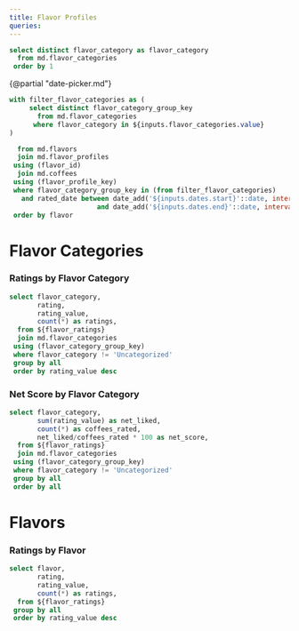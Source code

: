 ```yaml
---
title: Flavor Profiles
queries:
---
```


```sql flavor_categories_list
select distinct flavor_category as flavor_category
  from md.flavor_categories
 order by 1
```

{@partial "date-picker.md"}

<Dropdown
    data={flavor_categories_list}
    name=flavor_categories
    value=flavor_category
    multiple=true
    selectAllByDefault=true
/>

```sql flavor_ratings
with filter_flavor_categories as (
     select distinct flavor_category_group_key
       from md.flavor_categories
      where flavor_category in ${inputs.flavor_categories.value}
)

  from md.flavors
  join md.flavor_profiles
 using (flavor_id)
  join md.coffees
 using (flavor_profile_key)
 where flavor_category_group_key in (from filter_flavor_categories)
   and rated_date between date_add('${inputs.dates.start}'::date, interval 1 day)
                      and date_add('${inputs.dates.end}'::date, interval 1 day)
 order by flavor
```

# Flavor Categories

### Ratings by Flavor Category

```sql ratings_by_flavor_category
select flavor_category,
       rating,
       rating_value,
       count(*) as ratings,
  from ${flavor_ratings}
  join md.flavor_categories
 using (flavor_category_group_key)
 where flavor_category != 'Uncategorized'
 group by all
 order by rating_value desc
```

<BarChart
    data={ratings_by_flavor_category}
    x=flavor_category
    y=ratings
    series=rating
    swapXY=true
    sort=false
    colorPalette=goodNeutralBad
/>

### Net Score by Flavor Category

```sql net_score_by_flavor_category
select flavor_category,
       sum(rating_value) as net_liked,
       count(*) as coffees_rated,
       net_liked/coffees_rated * 100 as net_score,
  from ${flavor_ratings}
  join md.flavor_categories
 using (flavor_category_group_key)
 where flavor_category != 'Uncategorized'
 group by all
 order by all
```

<BubbleChart
    data={net_score_by_flavor_category}
    x=flavor_category
    y=net_score
    size=coffees_rated
    sort=false
    yFmt=num0
/>

# Flavors

### Ratings by Flavor

```sql ratings_by_flavor
select flavor,
       rating,
       rating_value,
       count(*) as ratings,
  from ${flavor_ratings}
 group by all
 order by rating_value desc
```

<BarChart
    data={ratings_by_flavor}
    x=flavor
    y=ratings
    series=rating
    swapXY=true
    sort=false
    colorPalette=goodNeutralBad
/>

<LastRefreshed/>
